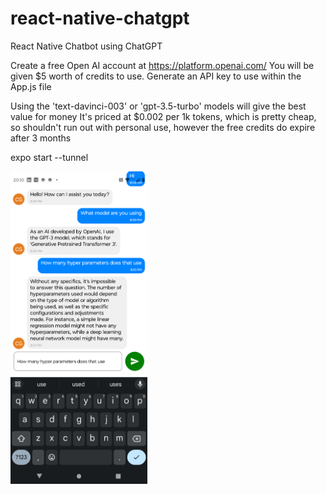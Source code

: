 # react-native-chatgpt
React Native Chatbot using ChatGPT

Create a free Open AI account at https://platform.openai.com/
You will be given $5 worth of credits to use. Generate an API key to use within the App.js file

Using the 'text-davinci-003' or 'gpt-3.5-turbo' models will give the best value for money
It's priced at $0.002 per 1k tokens, which is pretty cheap, so shouldn't run out with personal use, however the free credits do expire after 3 months 

expo start --tunnel

<img src="/assets/react-gpt.png" height="500">
